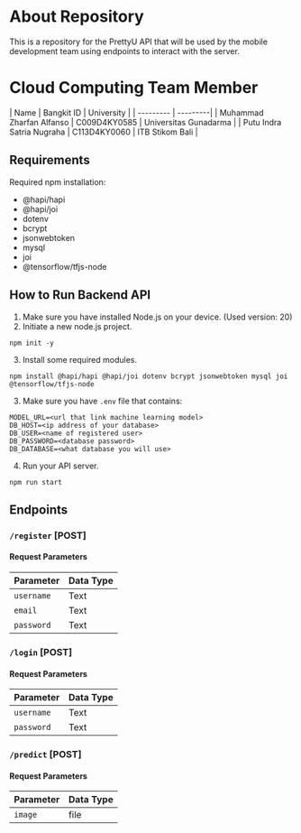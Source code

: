 # About Repository

This is a repository for the PrettyU API that will be used by the mobile development team using endpoints to interact with the server.

# Cloud Computing Team Member

| Name | Bangkit ID | University |
| --------- | ---------| 
| Muhammad Zharfan Alfanso     | C009D4KY0585      | Universitas Gunadarma |
| Putu Indra Satria Nugraha     | C113D4KY0060      | ITB Stikom Bali |

## Requirements

Required npm installation:
+ @hapi/hapi
+ @hapi/joi
+ dotenv
+ bcrypt
+ jsonwebtoken
+ mysql
+ joi
+ @tensorflow/tfjs-node

## How to Run Backend API

1. Make sure you have installed Node.js on your device. (Used version: 20)
2. Initiate a new node.js project.
```
npm init -y
```
3. Install some required modules.
```
npm install @hapi/hapi @hapi/joi dotenv bcrypt jsonwebtoken mysql joi @tensorflow/tfjs-node
```
3. Make sure you have ```.env``` file that contains:
```
MODEL_URL=<url that link machine learning model>
DB_HOST=<ip address of your database>
DB_USER=<name of registered user>
DB_PASSWORD=<database password>
DB_DATABASE=<what database you will use>
```
4. Run your API server.
```
npm run start
```

## Endpoints

### `/register` [POST]
#### Request Parameters
| Parameter | Data Type |
| --------- | ---------| 
| `username`     | Text     |
| `email`     | Text     |
| `password`     | Text     |

### `/login` [POST]
#### Request Parameters
| Parameter | Data Type |
| --------- | ---------| 
| `username`     | Text     |
| `password`     | Text     |

### `/predict` [POST]
#### Request Parameters
| Parameter | Data Type |
| --------- | ---------| 
| `image`     | file     |
